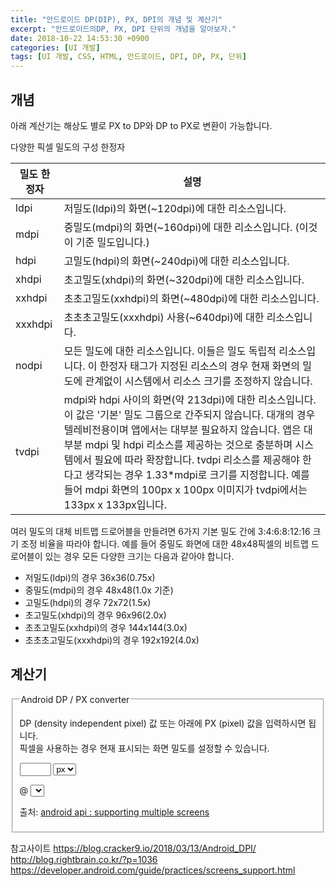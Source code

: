 ```yaml
---
title: "안드로이드 DP(DIP), PX, DPI의 개념 및 계산기"
excerpt: "안드로이드의DP, PX, DPI 단위의 개념을 알아보자."
date: 2018-10-22 14:53:30 +0900
categories: [UI 개발]
tags: [UI 개발, CSS, HTML, 안드로이드, DPI, DP, PX, 단위]
---
```


## 개념




아래 계산기는 해상도 별로 PX to DP와 DP to PX로 변환이 가능합니다.


다양한 픽셀 밀도의 구성 한정자

| 밀도 한 정자  | 설명                                                                    |
|--------------|-------------------------------------------------------------------------|
| ldpi         | 저밀도(ldpi)의 화면(~120dpi)에 대한 리소스입니다.                          |
| mdpi         | 중밀도(mdpi)의 화면(~160dpi)에 대한 리소스입니다. (이것이 기준 밀도입니다.)  |
| hdpi         | 고밀도(hdpi)의 화면(~240dpi)에 대한 리소스입니다.                          |
| xhdpi        | 초고밀도(xhdpi)의 화면(~320dpi)에 대한 리소스입니다.                       |
| xxhdpi       | 	초초고밀도(xxhdpi)의 화면(~480dpi)에 대한 리소스입니다.                   |
| xxxhdpi      | 초초초고밀도(xxxhdpi) 사용(~640dpi)에 대한 리소스입니다.                    |
| nodpi        | 모든 밀도에 대한 리소스입니다. 이들은 밀도 독립적 리소스입니다. 이 한정자 태그가 지정된 리소스의 경우 현재 화면의 밀도에 관계없이 시스템에서 리소스 크기를 조정하지 않습니다.  |
| tvdpi        | mdpi와 hdpi 사이의 화면(약 213dpi)에 대한 리소스입니다. 이 값은 '기본' 밀도 그룹으로 간주되지 않습니다. 대개의 경우 텔레비전용이며 앱에서는 대부분 필요하지 않습니다. 앱은 대부분 mdpi 및 hdpi 리소스를 제공하는 것으로 충분하며 시스템에서 필요에 따라 확장합니다. tvdpi 리소스를 제공해야 한다고 생각되는 경우 1.33*mdpi로 크기를 지정합니다. 예를 들어 mdpi 화면의 100px x 100px 이미지가 tvdpi에서는 133px x 133px입니다.  |

여러 밀도의 대체 비트맵 드로어블을 만들려면 6가지 기본 밀도 간에 3:4:6:8:12:16 크기 조정 비율을 따라야 합니다. 예를 들어 중밀도 화면에 대한 48x48픽셀의 비트맵 드로어블이 있는 경우 모든 다양한 크기는 다음과 같아야 합니다.

* 저밀도(ldpi)의 경우 36x36(0.75x)
* 중밀도(mdpi)의 경우 48x48(1.0x 기준)
* 고밀도(hdpi)의 경우 72x72(1.5x)
* 초고밀도(xhdpi)의 경우 96x96(2.0x)
* 초초고밀도(xxhdpi)의 경우 144x144(3.0x)
* 초초초고밀도(xxxhdpi)의 경우 192x192(4.0x)


## 계산기

<fieldset>
  <legend>Android DP / PX converter</legend>
  <p class="info">
    DP (density independent pixel) 값 또는 아래에 PX (pixel) 값을 입력하시면 됩니다. <br />픽셀을 사용하는 경우 현재 표시되는 화면 밀도를 설정할 수 있습니다.
  </p>

  <input type="text" id="value" style="width:50px" onkeyup="calc();" />

  <select id="unit" onchange="unitChange()">
    <option value="px">px</option>
    <option value="dp">dp</option>
  </select>

  <label for="density" style="display:inline-block;">@</label>
  <select id="density" onChange="calc()"></select>

  <div id="result"></div>

  출처: <a href="http://developer.android.com/guide/practices/screens_support.html" target="_blank">android api : supporting multiple screens</a>
</fieldset>

<script>
  var dpis = [
      {label:'ldpi', 			value:120, scale:0.75,	description:'Low density', 											},
      {label:'mdpi', 			value:160, scale:1, 		description:'Medium density BASELINE'						},
      {label:'hdpi', 			value:240, scale:1.5, 	description:'High density'											},
      {label:'xhdpi', 		value:320, scale:2,			description:'Extra high density'								},
      {label:'xxhdpi', 		value:480, scale:3, 		description:'Extra Extra high density', 				},
      {label:'xxxhdpi', 	value:640, scale:4, 		description:'Extra Extra Extra high density', 	}
  ];

  var BASE_DPI = 160;

  //pixel = dps * ( density / 160)
  //dps = pixel / ( density/160 )
  function calc() {
    //work out DPS at current rate

    var unit = document.getElementById("unit").value;
    var d = document.getElementById("density").value;

    if (isNaN(parseInt(document.getElementById("value").value))) {
      res = "Unit must be a number."
    } else {

      if (unit == "px") {
        var p = parseInt(document.getElementById("value").value);
        var dp = p / (d / BASE_DPI);
      } else {
        var dp = parseInt(document.getElementById("value").value);
        var p = dp * (d / BASE_DPI);
      }

      var res = "<table>";
      for(var i=0; i<dpis.length; i++) {
        var data = dpis[i];
        var val = dp * (data.value / BASE_DPI);
        res += "<tr><td width='120px'>" + data.label + " <small>("+ data.scale +"x)</small> </td><td>@ " + dp.toFixed(2) + "dp </td><td> = " + val.toFixed(2) + "px</td></tr>";
      }
      res += "</table>"
    }

    document.getElementById("result").innerHTML = res;
  }

  function unitChange() {
    var el = document.getElementById("density");
    var unit = document.getElementById("unit").value;

    if (unit == "dp") {
      el.disabled = true;
    } else {
      el.disabled = false;
    }

    calc();
  }

  function render() {
    var html="";
    for(var i=0; i<dpis.length; i++) {
      var data = dpis[i];
      var selected = BASE_DPI == data.value ? "selected" : "";
      html+="<option "+selected+" value='"+data.value+"'>"+data.description+" ("+data.value+"dpi, " +data.label+ ", "+ data.scale +"x) </i> </option>";
    }

    document.getElementById("density").innerHTML = html;
  }

  window.onload = function(){
    render();
  }
</script>


참고사이트
https://blog.cracker9.io/2018/03/13/Android_DPI/
http://blog.rightbrain.co.kr/?p=1036
https://developer.android.com/guide/practices/screens_support.html
